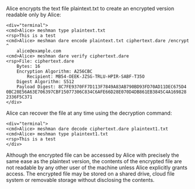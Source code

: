 
Alice encrypts the text file plaintext.txt to create an encrypted version
readable only by Alice:


~~~~
<div="terminal">
<cmd>Alice> meshman type plaintext.txt
<rsp>This is a test
<cmd>Alice> meshman dare encode plaintext.txt ciphertext.dare /encrypt ^
    alice@example.com 
<cmd>Alice> meshman dare verify ciphertext.dare
<rsp>File: ciphertext.dare
    Bytes: 16
    Encryption Algorithm: A256CBC
        Recipient: MB54-OEEK-JZSG-TRLU-HPIR-SABF-T35O
    Digest Algorithm: S512
    Payload Digest: 8C7FE9370FF7D113F7849A83AB790BD93FD70AD11DEC675D4
0BC28E56A63E706397CBF15077306C834C6AFE66D28E070D4DB861EB3845C4A169828
2336F5C371
</div>
~~~~

Alice can recover the file at any time using the decryption command:


~~~~
<div="terminal">
<cmd>Alice> meshman dare decode ciphertext.dare plaintext1.txt
<cmd>Alice> meshman type plaintext1.txt
<rsp>This is a test
</div>
~~~~

Although the encrypted file can be accessed by Alice with precisely the same ease as the plaintext
version, the contents of the encrypted file are not readable by any other user of the machine unless 
Alice explicitly grants access. The encrypted file may be stored on a shared drive, cloud file system
or removable storage without disclosing the contents.

